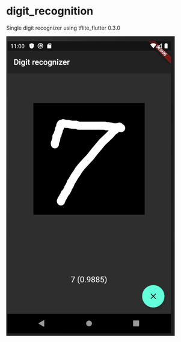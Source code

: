 # digit_recognition

Single digit recognizer using tflite_flutter 0.3.0

![Home Page](home_page.png)